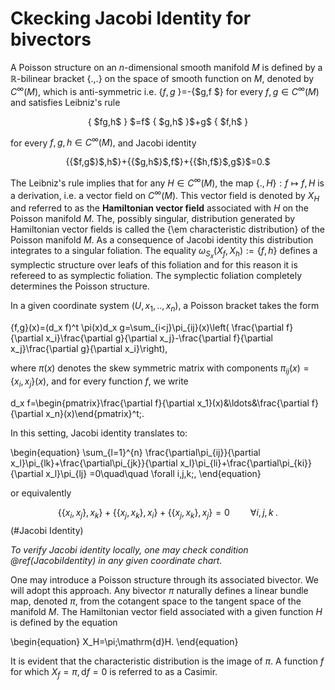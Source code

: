 # Ckecking Jacobi Identity for bivectors 

A Poisson structure on an $n$-dimensional smooth manifold $M$ is defined by a $\mathbb{R}$-bilinear bracket  \{.,.\} on the space of smooth function on $M$, denoted by $C^\infty(M)$, which is anti-symmetric i.e. &#123;$f,g$ &#125;=-&#123;$g,f $&#125; for every $f,g\in C^\infty(M)$ and satisfies Leibniz's rule

<div style="text-align: center;"> &#123; $fg,h$ &#125; $=f$ &#123; $g,h$ &#125;$+g$ &#123; $f,h$ &#125;</div>

for every  $f,g,h\in C^\infty(M),$
and Jacobi identity


<div style="text-align: center;"> 
&#123;&#123;$f,g$&#125;$,h$&#125;+&#123;&#123;$g,h$&#125;$,f$&#125;+&#123;&#123;$h,f$&#125;$,g$&#125;$=0.$
</div>

The Leibniz's rule implies that for any $H\in C^\infty(M)$, the map $\{.,H\}: f\mapsto{f,H}$ is a derivation, i.e. a vector field on $C^\infty(M)$. This vector field is denoted by  $X_H$ and referred to as the **Hamiltonian vector field**  associated with $H$ on the Poisson manifold $M$. The, possibly singular, distribution generated by Hamiltonian vector fields is called  the {\em characteristic distribution} of the Poisson manifold $M$. As a consequence of Jacobi  identity this distribution integrates to a singular foliation. The equality  $\omega_{S_x}(X_f,X_h):=\{f,h\}$ defines a symplectic structure over leafs of this foliation and for this reason it is refereed to as symplectic foliation. The symplectic foliation completely determines the Poisson structure.



In a  given  coordinate  system $(U,x_1,..,x_n)$,  a Poisson bracket takes the form


\{f,g\}(x)=(d_x f)^t
\pi(x)d_x g=\sum_{i<j}\pi_{ij}(x)\left( \frac{\partial f}{\partial x_i}\frac{\partial g}{\partial x_j}-\frac{\partial f}{\partial x_j}\frac{\partial g}{\partial x_i}\right),

where  $\pi(x)$ denotes the skew symmetric matrix with components $\pi_{ij}(x)=\{x_i,x_j\}(x)$, and for every function $f$, we write 

d_x f=\begin{pmatrix}\frac{\partial f}{\partial x_1}(x)&\ldots&\frac{\partial f}{\partial x_n}(x)\end{pmatrix}^t\;.

In this setting, Jacobi identity translates to:

\begin{equation}
\sum_{l=1}^{n}  \frac{\partial\pi_{ij}}{\partial x_l}\pi_{lk}+\frac{\partial\pi_{jk}}{\partial x_l}\pi_{li}+\frac{\partial\pi_{ki}}{\partial x_l}\pi_{lj} =0\quad\quad \forall i,j,k\;,
\end{equation}

or equivalently 

$$
\{\{x_i,x_j\},x_k\}+\{\{x_j,x_k\},x_i\}+\{\{x_j,x_k\},x_j\}=0\quad\quad \forall i,j,k\;.
$$ (\#Jacobi Identity)


*To verify Jacobi identity locally, one may check condition \@ref(JacobiIdentity) in any given coordinate chart.*


One may introduce a Poisson structure through its associated bivector. We will adopt this approach. Any bivector $\pi$ naturally defines a linear bundle map, denoted $\pi$, from the cotangent space to the tangent space of the manifold $M$. The Hamiltonian vector field associated with a given function $H$ is defined by the equation

\begin{equation}
X_H=\pi\;\mathrm{d}H.
\end{equation}

It is evident that the characteristic distribution is the image of $\pi$. A function $f$ for which $X_f = \pi,\mathrm{d}f = 0$ is referred to as a Casimir.